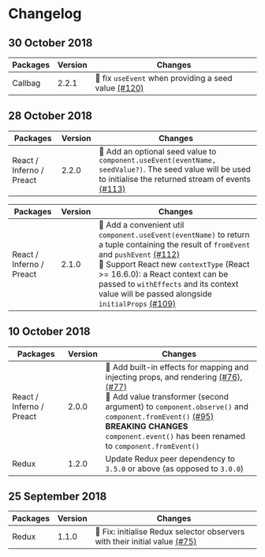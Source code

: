 <!-- prettier-ignore-start -->
# Changelog

## 30 October 2018

| Packages | Version | Changes |
| --- | --- | --- |
| Callbag | 2.2.1 | :bug: fix `useEvent` when providing a seed value [(#120)](https://github.com/fanduel-oss/refract/pull/120) |

## 28 October 2018

| Packages | Version | Changes |
| --- | --- | --- |
| React / Inferno / Preact | 2.2.0 | :rocket: Add an optional seed value to `component.useEvent(eventName, seedValue?)`. The seed value will be used to initialise the returned stream of events [(#113)](https://github.com/fanduel-oss/refract/pull/113) |

| Packages | Version | Changes |
| --- | --- | --- |
| React / Inferno / Preact | 2.1.0 | :rocket: Add a convenient util `component.useEvent(eventName)` to return a tuple containing the result of `fromEvent` and `pushEvent` [(#112)](https://github.com/fanduel-oss/refract/pull/112)<br>:rocket: Support React new `contextType` (React >= 16.6.0): a React context can be passed to `withEffects` and its context value will be passed alongside `initialProps` [(#109)](https://github.com/fanduel-oss/refract/pull/109) |

## 10 October 2018

| Packages | Version | Changes |
| --- | --- | --- |
| React / Inferno / Preact | 2.0.0 | :rocket: Add built-in effects for mapping and injecting props, and rendering [(#76)](https://github.com/fanduel-oss/refract/pull/76), [(#77)](https://github.com/fanduel-oss/refract/pull/77)<br>:rocket: Add value transformer (second argument) to `component.observe()` and `component.fromEvent()` [(#95)](https://github.com/fanduel-oss/refract/pull/95)<br>**BREAKING CHANGES** `component.event()` has been renamed to `component.fromEvent()` |
| Redux | 1.2.0 | Update Redux peer dependency to `3.5.0` or above (as opposed to `3.0.0`) |

## 25 September 2018

| Packages | Version | Changes |
| --- | --- | --- |
| Redux | 1.1.0 | :bug: Fix: initialise Redux selector observers with their initial value [(#75)](https://github.com/fanduel-oss/refract/pull/75) |
<!-- prettier-ignore-end -->
